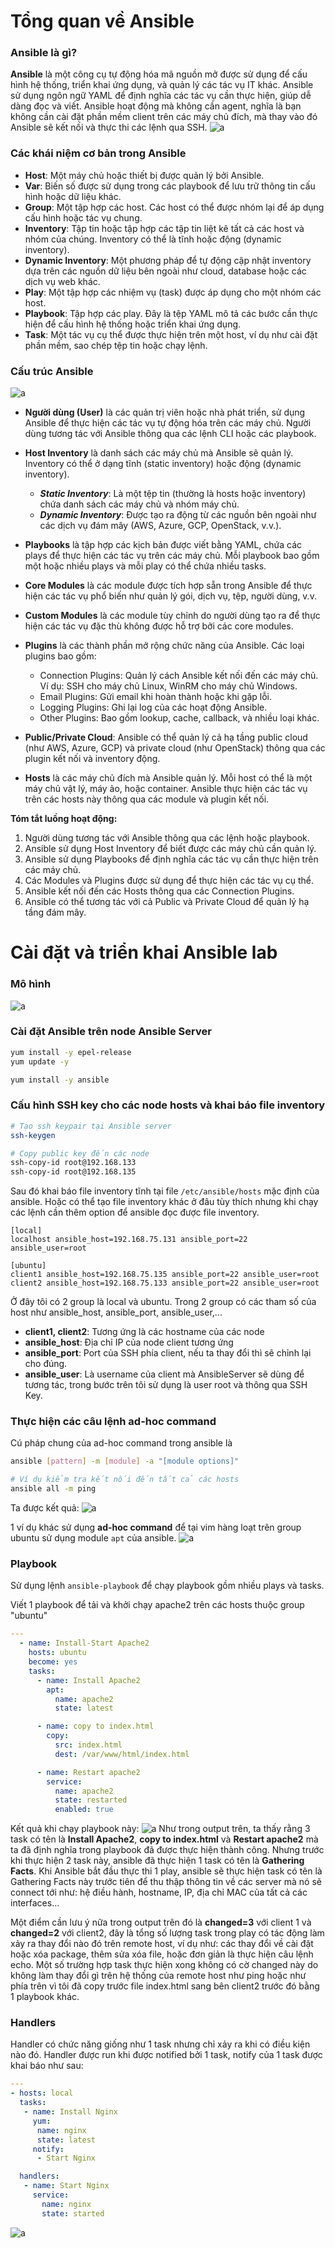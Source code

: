 # Tổng quan về Ansible
### Ansible là gì?
**Ansible** là một công cụ tự động hóa mã nguồn mở được sử dụng để cấu hình hệ thống, triển khai ứng dụng, và quản lý các tác vụ IT khác. Ansible sử dụng ngôn ngữ YAML để định nghĩa các tác vụ cần thực hiện, giúp dễ dàng đọc và viết. Ansible hoạt động mà không cần agent, nghĩa là bạn không cần cài đặt phần mềm client trên các máy chủ đích, mà thay vào đó Ansible sẽ kết nối và thực thi các lệnh qua SSH.
![a](images/ansible.jpg)

### Các khái niệm cơ bản trong Ansible
- **Host**: Một máy chủ hoặc thiết bị được quản lý bởi Ansible.
- **Var**: Biến số được sử dụng trong các playbook để lưu trữ thông tin cấu hình hoặc dữ liệu khác.
- **Group**: Một tập hợp các host. Các host có thể được nhóm lại để áp dụng cấu hình hoặc tác vụ chung.
- **Inventory**: Tập tin hoặc tập hợp các tập tin liệt kê tất cả các host và nhóm của chúng. Inventory có thể là tĩnh hoặc động (dynamic inventory).
- **Dynamic Inventory**: Một phương pháp để tự động cập nhật inventory dựa trên các nguồn dữ liệu bên ngoài như cloud, database hoặc các dịch vụ web khác.
- **Play**: Một tập hợp các nhiệm vụ (task) được áp dụng cho một nhóm các host.
- **Playbook**: Tập hợp các play. Đây là tệp YAML mô tả các bước cần thực hiện để cấu hình hệ thống hoặc triển khai ứng dụng.
- **Task**: Một tác vụ cụ thể được thực hiện trên một host, ví dụ như cài đặt phần mềm, sao chép tệp tin hoặc chạy lệnh.

### Cấu trúc Ansible
![a](images/ansible5.jpg)
- **Người dùng (User)** là các quản trị viên hoặc nhà phát triển, sử dụng Ansible để thực hiện các tác vụ tự động hóa trên các máy chủ. Người dùng tương tác với Ansible thông qua các lệnh CLI hoặc các playbook.

- **Host Inventory** là danh sách các máy chủ mà Ansible sẽ quản lý. Inventory có thể ở dạng tĩnh (static inventory) hoặc động (dynamic inventory).
    - ***Static Inventory***: Là một tệp tin (thường là hosts hoặc inventory) chứa danh sách các máy chủ và nhóm máy chủ.
    - ***Dynamic Inventory***: Được tạo ra động từ các nguồn bên ngoài như các dịch vụ đám mây (AWS, Azure, GCP, OpenStack, v.v.).
- **Playbooks** là tập hợp các kịch bản được viết bằng YAML, chứa các plays để thực hiện các tác vụ trên các máy chủ. Mỗi playbook bao gồm một hoặc nhiều plays và mỗi play có thể chứa nhiều tasks.
- **Core Modules** là các module được tích hợp sẵn trong Ansible để thực hiện các tác vụ phổ biến như quản lý gói, dịch vụ, tệp, người dùng, v.v.
- **Custom Modules** là các module tùy chỉnh do người dùng tạo ra để thực hiện các tác vụ đặc thù không được hỗ trợ bởi các core modules.
- **Plugins** là các thành phần mở rộng chức năng của Ansible. Các loại plugins bao gồm:
    - Connection Plugins: Quản lý cách Ansible kết nối đến các máy chủ. Ví dụ: SSH cho máy chủ Linux, WinRM cho máy chủ Windows.
    - Email Plugins: Gửi email khi hoàn thành hoặc khi gặp lỗi.
    - Logging Plugins: Ghi lại log của các hoạt động Ansible.
    - Other Plugins: Bao gồm lookup, cache, callback, và nhiều loại khác.
- **Public/Private Cloud**: Ansible có thể quản lý cả hạ tầng public cloud (như AWS, Azure, GCP) và private cloud (như OpenStack) thông qua các plugin kết nối và inventory động.
- **Hosts** là các máy chủ đích mà Ansible quản lý. Mỗi host có thể là một máy chủ vật lý, máy ảo, hoặc container. Ansible thực hiện các tác vụ trên các hosts này thông qua các module và plugin kết nối.

**Tóm tắt luồng hoạt động:**
1. Người dùng tương tác với Ansible thông qua các lệnh hoặc playbook.
2. Ansible sử dụng Host Inventory để biết được các máy chủ cần quản lý.
3. Ansible sử dụng Playbooks để định nghĩa các tác vụ cần thực hiện trên các máy chủ.
4. Các Modules và Plugins được sử dụng để thực hiện các tác vụ cụ thể.
5. Ansible kết nối đến các Hosts thông qua các Connection Plugins.
6. Ansible có thể tương tác với cả Public và Private Cloud để quản lý hạ tầng đám mây.

# Cài đặt và triển khai Ansible lab

### Mô hình
![a](images/ansible6.jpg)

### Cài đặt Ansible trên node Ansible Server
```bash
yum install -y epel-release 
yum update -y

yum install -y ansible
```

### Cấu hình SSH key cho các node hosts và khai báo file inventory 
```bash
# Tạo ssh keypair tại Ansible server
ssh-keygen

# Copy public key đến các node
ssh-copy-id root@192.168.133
ssh-copy-id root@192.168.135
```

Sau đó khai báo file inventory tĩnh tại file `/etc/ansible/hosts` mặc định của ansible. Hoặc có thể tạo file inventory khác ở đâu tùy thích nhưng khi chạy các lệnh cần thêm option để ansible đọc được file inventory. 

```
[local]
localhost ansible_host=192.168.75.131 ansible_port=22 ansible_user=root

[ubuntu]
client1 ansible_host=192.168.75.135 ansible_port=22 ansible_user=root
client2 ansible_host=192.168.75.133 ansible_port=22 ansible_user=root
```

Ở đây tôi có 2 group là local và ubuntu.
Trong 2 group có các tham số của host như ansible_host, ansible_port, ansible_user,...
- **client1, client2**: Tương ứng là các hostname của các node
- **ansible_host**: Địa chỉ IP của node client tương ứng
- **ansible_port**: Port của SSH phía client, nếu ta thay đổi thì sẽ chỉnh lại cho đúng.
- **ansible_user**: Là username của client mà AnsibleServer sẽ dùng để tương tác, trong bước trên tôi sử dụng là user root và thông qua SSH Key.

### Thực hiện các câu lệnh ad-hoc command 
Cú pháp chung của ad-hoc command trong ansible là
```bash
ansible [pattern] -m [module] -a "[module options]"

# Ví dụ kiểm tra kết nối đến tất cả các hosts 
ansible all -m ping
```

Ta được kết quả:
![a](images/ansible1.jpg)

1 ví dụ khác sử dụng **ad-hoc command** để tại vim hàng loạt trên group ubuntu sử dụng module `apt` của ansible.
![a](images/ansible2.jpg)

### Playbook
Sử dụng lệnh `ansible-playbook` để chạy playbook gồm nhiều plays và tasks.

Viết 1 playbook để tải và khởi chạy apache2 trên các hosts thuộc group "ubuntu"
```yml
---
  - name: Install-Start Apache2
    hosts: ubuntu
    become: yes
    tasks:
      - name: Install Apache2
        apt:
          name: apache2
          state: latest

      - name: copy to index.html
        copy:
          src: index.html
          dest: /var/www/html/index.html

      - name: Restart apache2
        service:
          name: apache2
          state: restarted
          enabled: true
```

Kết quả khi chạy playbook này:
![a](images/ansible3.jpg)
Như trong output trên, ta thấy rằng 3 task có tên là **Install Apache2**, **copy to index.html** và **Restart apache2** mà ta đã định nghĩa trong playbook đã được thực hiện thành công. Nhưng trước khi thực hiện 2 task này, ansible đã thực hiện 1 task có tên là **Gathering Facts**. Khi Ansible bắt đầu thực thi 1 play, ansible sẽ thực hiện task có tên là Gathering Facts này trước tiên để thu thập thông tin về các server mà nó sẽ connect tới như: hệ điều hành, hostname, IP, địa chỉ MAC của tất cả các interfaces... 

Một điểm cần lưu ý nữa trong output trên đó là **changed=3** với client 1 và **changed=2** với client2, đây là tổng số lượng task trong play có tác động làm xảy ra thay đổi nào đó trên remote host, ví dụ như: các thay đổi về cài đặt hoặc xóa package, thêm sửa xóa file, hoặc đơn giản là thực hiện câu lệnh echo. Một số trường hợp task thực hiện xong không có cờ changed này do không làm thay đổi gì trên hệ thống của remote host như ping hoặc như phía trên vì tôi đã copy trước file index.html sang bên client2 trước đó bằng 1 playbook khác.

### Handlers
Handler có chức năng giống như 1 task nhưng chỉ xảy ra khi có điều kiện nào đó. Handler được run khi được notified bởi 1 task, notify của 1 task được khai báo như sau:
```yml
---
- hosts: local
  tasks:
   - name: Install Nginx
     yum:
      name: nginx
      state: latest
     notify:
      - Start Nginx

  handlers:
   - name: Start Nginx
     service:
       name: nginx
       state: started 
```

![a](images/ansible4.jpg)